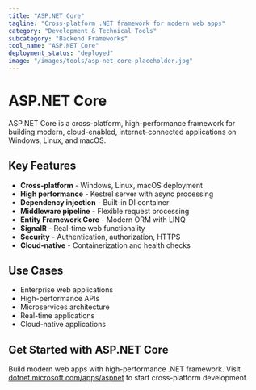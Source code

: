 ```yaml
---
title: "ASP.NET Core"
tagline: "Cross-platform .NET framework for modern web apps"
category: "Development & Technical Tools"
subcategory: "Backend Frameworks"
tool_name: "ASP.NET Core"
deployment_status: "deployed"
image: "/images/tools/asp-net-core-placeholder.jpg"
---
```


# ASP.NET Core

ASP.NET Core is a cross-platform, high-performance framework for building modern, cloud-enabled, internet-connected applications on Windows, Linux, and macOS.

## Key Features

- **Cross-platform** - Windows, Linux, macOS deployment
- **High performance** - Kestrel server with async processing
- **Dependency injection** - Built-in DI container
- **Middleware pipeline** - Flexible request processing
- **Entity Framework Core** - Modern ORM with LINQ
- **SignalR** - Real-time web functionality
- **Security** - Authentication, authorization, HTTPS
- **Cloud-native** - Containerization and health checks

## Use Cases

- Enterprise web applications
- High-performance APIs
- Microservices architecture
- Real-time applications
- Cloud-native applications

## Get Started with ASP.NET Core

Build modern web apps with high-performance .NET framework. Visit [dotnet.microsoft.com/apps/aspnet](https://dotnet.microsoft.com/apps/aspnet) to start cross-platform development.